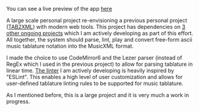 You can see a live preview of the app [here](https://tab-edit.vercel.app/)

A large scale personal project re-envisioning a previous personal project ([TAB2XML](https://github.com/Stan15/TAB2XML)) with modern web tools. This project has dependencies on [3 other ongoing projects](https://github.com/Stan15?tab=projects) which I am actively developing as part of this effort. All together, the system should parse, lint, play and convert free-form ascii music tablature notation into the MusicXML format.

I made the choice to use CodeMirror6 and the Lezer parser (instead of RegEx which I used in the previous project) to allow for parsing tablature in linear time. [The linter](https://github.com/Stan15/tablint) I am actively developing is heavily inspired by "ESLint". This enables a high level of user customization and allows for user-defined tablature linting rules to be supported for music tablature.

As I mentioned before, this is a large project and it is very much a work in progress.
